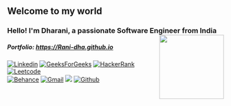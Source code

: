  <!-- Sample Dev class image 
<img src="https://github.com/JoykishanSharma/JoykishanSharma/blob/master/dev_object.png" alt="dev_object" align="right" width="500" /> 
<img src="https://github.com/TheDudeThatCode/TheDudeThatCode/blob/master/Assets/Earth.gif" width="24px"> - globe img -->


## Welcome to my world 
### Hello! I'm Dharani, a passionate Software Engineer from India <img align='right' src="https://media.giphy.com/media/USV0ym3bVWQJJmNu3N/giphy.gif" width="150"> 
<!-- https://media.giphy.com/media/3owyp2SViuDIGh8YoM/giphy.gif
 https://media.giphy.com/media/WUlplcMpOCEmTGBtBW/giphy.gif 
-->
##### Portfolio: https://Rani-dha.github.io 

[![Linkedin](https://img.shields.io/badge/-Dharani-blue?style=flat&labelColor=blue&logo=Linkedin&logoColor=white)](https://www.linkedin.com/in/dharani-t-86842a192/)
[![GeeksForGeeks](https://img.shields.io/badge/-Dharani-black?style=flat&labelColor=black&logo=geeksforgeeks&logoColor=brightgreen)](https://auth.geeksforgeeks.org/user/dharanigct18/practice)
[![HackerRank](https://img.shields.io/badge/-Dharani-black?style=flat&labelColor=black&logo=HackerRank&logoColor=brightgreen)](https://www.hackerrank.com/gct_it18_dharani)
[![Leetcode](https://img.shields.io/badge/-Dharani-black?style=flat&labelColor=black&logo=leetcode&logoColor=orange)](https://leetcode.com/gct_it18_dharani/)
<br>
[![Behance](https://img.shields.io/badge/-Dharani-black?style=flat&labelColor=black&logo=behance&logoColor=white)](https://www.behance.net/gct_it18_dharani/)
[![Gmail](https://img.shields.io/badge/-Dharani-black?style=flat&labelColor=black&logo=Gmail&logoColor=red)](mailto:gct.it18.dharani@gmail.com)
![](https://visitor-badge.glitch.me/badge?page_id=Rani-dha.Ranidha)
[![Github](https://img.shields.io/badge/-Dharani-black?style=flat&labelColor=black&logo=github&logoColor=white)](https://github.com/Rani-dha/)
<!-- [![Telegram](https://img.shields.io/badge/-Dharani-blue?style=flat&labelColor=blue&logo=Telegram&logoColor=white)](https://t.me/gct_it18_dharani) -->
 
<br />
<br />
<!--
## Who am I?
```javascript
const Dharani  = '{
                    "Pronouns": [" She", "her"],  
                    "Hometown": "Kangeyam, Tiruppur, India",
                    "College": "Government College of Technology(GCT)",
                    "Course": "B.Tech in Information Technology(2022)",
                    "Languages": ["Java", "JavaScript", "Python", "C"],
                    "OtherTechnical": ["HTML", "CSS", "SQL"],
                    "Academic": ["Data Structures & Algorithmns", "DBMS", "OS basics"],
                    "Library": "React JS",
                    "Frameworks": ["Spring Boot", "Bootstrap UI"],
                    "Tools": ["Git", "Photoshop"],
                    "IDE": "IntelliJ IDEA",
                    "Achievements": ["Ranked Top student in GCT- GFG coding platform",
                                 "Successfully completed the Hacktoberfest Challenge"], 
                    "LifeMotto": ["long long int learning = 100;  
                                      while(1) {
                                         if(learning > 0){ 
                                           extern int Knowledge = 1;
                                           ++Knowledge;
                                         } }" ],
                    "Responsibility": ["Chief Designer SJC", " Syscom Head ITA"],
                    "Job Offers": ["ThoughtWorks (Off campus offer)", "Larsen & Toubro Infotech Limited (LTI)", " Mbit Wireless"]
                  }';
```                   
 -->                 

<!-- 
### aboutMe.js

```javascript
const Dharani = {
    Pronouns    : ["she" | "her"] ,
    Hometown    : ["Kangeyam, Tiruppur, India"],
    Education   : {
                     College : ["GCT Coimbatore"],
                     Course  : ["B.Tech in Information Technology ('22)"]
                  },
                
    Interests   : {
                     Programming : ["Web development", "Java"],
                     Academic    : ["Data Structure and Algorithms", "DBMS", "Operating System"]
                  },
       
    Editor      : ["Visual Studio Code", "IntelliJ"],
    
    Languages   : {
                     Programming    : ["Java", "C", "JavaScript Basics", "PHP"],
                     OtherTechnical : ["HTML", "CSS", "SQL"],
                     Human          : ["Tamil", "English"]
                  },
    
   Technologies : {
                     Frameworks : ["Bootstrap UI"],
                     Tools      : ["Git", "GitHub", "Photoshop"]
                  }
};            
                
  
``` -->

<!-- ![Dino](https://raw.githubusercontent.com/wangningkai/wangningkai/master/assets/dino.gif) -->

<!-- sanke github - ![github-contribution-grid-snake](https://user-images.githubusercontent.com/58353352/126824542-367e7ea3-c9b3-43a1-be64-88ce4d87320f.gif) -->

